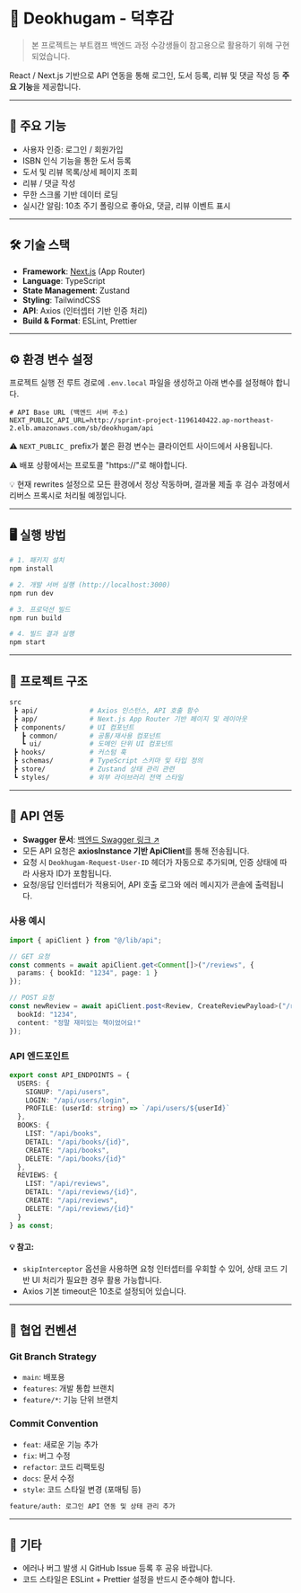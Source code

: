 # 📌 Deokhugam - 덕후감

> 본 프로젝트는 부트캠프 백엔드 과정 수강생들이 참고용으로 활용하기 위해 구현되었습니다.

React / Next.js 기반으로 API 연동을 통해 로그인, 도서 등록, 리뷰 및 댓글 작성 등 **주요 기능**을 제공합니다.

---

## 🚀 주요 기능
- 사용자 인증: 로그인 / 회원가입
- ISBN 인식 기능을 통한 도서 등록
- 도서 및 리뷰 목록/상세 페이지 조회
- 리뷰 / 댓글 작성
- 무한 스크롤 기반 데이터 로딩
- 실시간 알림: 10초 주기 폴링으로 좋아요, 댓글, 리뷰 이벤트 표시

---

## 🛠️ 기술 스택
- **Framework**: [Next.js](https://nextjs.org/) (App Router)
- **Language**: TypeScript
- **State Management**: Zustand
- **Styling**: TailwindCSS
- **API**: Axios (인터셉터 기반 인증 처리)
- **Build & Format**: ESLint, Prettier

---

## ⚙️ 환경 변수 설정

프로젝트 실행 전 루트 경로에 `.env.local` 파일을 생성하고 아래 변수를 설정해야 합니다.

```env
# API Base URL (백엔드 서버 주소)
NEXT_PUBLIC_API_URL=http://sprint-project-1196140422.ap-northeast-2.elb.amazonaws.com/sb/deokhugam/api
```
⚠️ `NEXT_PUBLIC_` prefix가 붙은 환경 변수는 클라이언트 사이드에서 사용됩니다.

⚠️ 배포 상황에서는 프로토콜 "https://"로 해야합니다.

💡 현재 rewrites 설정으로 모든 환경에서 정상 작동하며, 결과물 제출 후 검수 과정에서 리버스 프록시로 처리될 예정입니다.

---

## 🖥️ 실행 방법
```bash
# 1. 패키지 설치
npm install

# 2. 개발 서버 실행 (http://localhost:3000)
npm run dev

# 3. 프로덕션 빌드
npm run build

# 4. 빌드 결과 실행
npm start
```

---

## 📂 프로젝트 구조
```bash
src
 ┣ api/             # Axios 인스턴스, API 호출 함수
 ┣ app/             # Next.js App Router 기반 페이지 및 레이아웃
 ┣ components/      # UI 컴포넌트
   ┣ common/        # 공통/재사용 컴포넌트
   ┗ ui/            # 도메인 단위 UI 컴포넌트
 ┣ hooks/           # 커스텀 훅
 ┣ schemas/         # TypeScript 스키마 및 타입 정의
 ┣ store/           # Zustand 상태 관리 관련
 ┗ styles/          # 외부 라이브러리 전역 스타일
```

---

## 📡 API 연동
- **Swagger 문서**: [백엔드 Swagger 링크 ↗️](http://sprint-project-1196140422.ap-northeast-2.elb.amazonaws.com/sb/deokhugam/api/swagger-ui/index.html#/)
- 모든 API 요청은 **axiosInstance 기반 ApiClient**를 통해 전송됩니다.
- 요청 시 `Deokhugam-Request-User-ID` 헤더가 자동으로 추가되며, 인증 상태에 따라 사용자 ID가 포함됩니다.
- 요청/응답 인터셉터가 적용되어, API 호출 로그와 에러 메시지가 콘솔에 출력됩니다.
### 사용 예시
```ts
import { apiClient } from "@/lib/api";

// GET 요청
const comments = await apiClient.get<Comment[]>("/reviews", {
  params: { bookId: "1234", page: 1 }
});

// POST 요청
const newReview = await apiClient.post<Review, CreateReviewPayload>("/reviews", {
  bookId: "1234",
  content: "정말 재미있는 책이었어요!"
});
```
### API 엔드포인트
```ts
export const API_ENDPOINTS = {
  USERS: {
    SIGNUP: "/api/users",
    LOGIN: "/api/users/login",
    PROFILE: (userId: string) => `/api/users/${userId}`
  },
  BOOKS: {
    LIST: "/api/books",
    DETAIL: "/api/books/{id}",
    CREATE: "/api/books",
    DELETE: "/api/books/{id}"
  },
  REVIEWS: {
    LIST: "/api/reviews",
    DETAIL: "/api/reviews/{id}",
    CREATE: "/api/reviews",
    DELETE: "/api/reviews/{id}"
  }
} as const;
```
#### 💡 참고:
- `skipInterceptor` 옵션을 사용하면 요청 인터셉터를 우회할 수 있어, 상태 코드 기반 UI 처리가 필요한 경우 활용 가능합니다.
- Axios 기본 timeout은 10초로 설정되어 있습니다.

---

## 🤝 협업 컨벤션
### Git Branch Strategy
- `main`: 배포용
- `features`: 개발 통합 브랜치
- `feature/*`: 기능 단위 브랜치
### Commit Convention
- `feat`: 새로운 기능 추가
- `fix`: 버그 수정
- `refactor`: 코드 리팩토링
- `docs`: 문서 수정
- `style`: 코드 스타일 변경 (포매팅 등)
```bash
feature/auth: 로그인 API 연동 및 상태 관리 추가
```

---

## 📝 기타
- 에러나 버그 발생 시 GitHub Issue 등록 후 공유 바랍니다.
- 코드 스타일은 ESLint + Prettier 설정을 반드시 준수해야 합니다.
